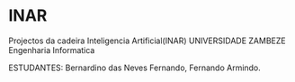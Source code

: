 # INAR
Projectos da cadeira Inteligencia Artificial(INAR)
UNIVERSIDADE ZAMBEZE
Engenharia Informatica

ESTUDANTES: Bernardino das Neves Fernando,
            Fernando Armindo.

